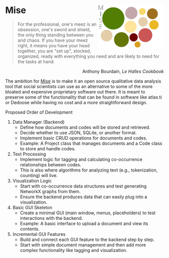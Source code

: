 # Mise <img src='data/mise.png' align="right" height="138.5" /></a>

>For the professional, one's meez is an obsession, one's sword and shield, the only thing standing between you and chaos. If you have your meez right, it means you have your head together, you are "set up", stocked, organized, ready with everything you need and are likely to need for the tasks at hand.
<p align="right"/>Anthony Bourdain, <em>Le Halles Cookbook</em></p>

The ambition for [Mise](https://en.wikipedia.org/wiki/Mise_en_place) is to make it an open source qualitative data analysis tool that social scientists can use as an alternative to some of the more bloated and expensive proprietary software out there. It is meant to preserve some of the functionality that can be found in software like atlas.ti or Dedoose while having no cost and a more straightforward design.

Proposed Order of Development
1.	Data Manager (Backend)
    - Define how documents and codes will be stored and retrieved.
    - Decide whether to use JSON, SQLite, or another format.
    - Implement basic CRUD operations for documents and codes.
    - Example: A Project class that manages documents and a Code class to store and handle codes.
2.	Text Processing
    - Implement logic for tagging and calculating co-occurrence relationships between codes.
    - This is also where algorithms for analyzing text (e.g., tokenization, counting) will live.
3.	Visualization Logic
    - Start with co-occurrence data structures and test generating NetworkX graphs from them.
    - Ensure the backend produces data that can easily plug into a visualization.
4.	Basic GUI Skeleton
    - Create a minimal GUI (main window, menus, placeholders) to test interactions with the backend.
    - Example: A basic interface to upload a document and view its contents.
5.	Incremental GUI Features
    - Build and connect each GUI feature to the backend step by step.
    - Start with simple document management and then add more complex functionality like tagging and visualization.